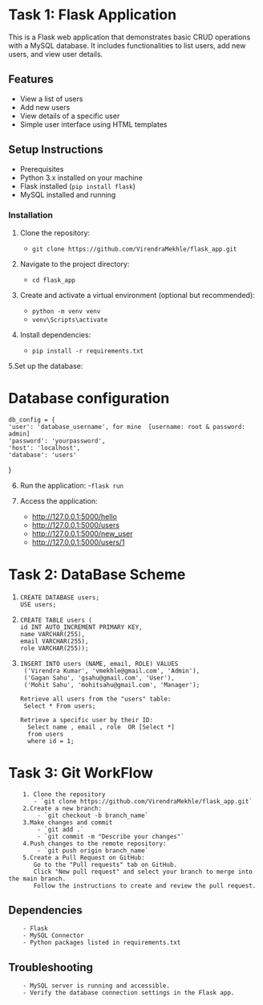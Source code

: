  # Task 1:  Flask Application
This is a Flask web application that demonstrates basic CRUD operations with a MySQL database. It includes functionalities to list users, add new users, and view user details.
## Features
 - View a list of users
 - Add new users
 - View details of a specific user
 - Simple user interface using HTML templates

## Setup Instructions
- Prerequisites
- Python 3.x installed on your machine
- Flask installed (`pip install flask`)
- MySQL installed and running
 
### Installation
1. Clone the repository:
   - `git clone https://github.com/VirendraMekhle/flask_app.git`
   
2. Navigate to the project directory:
   - `cd flask_app`
   
3. Create and activate a virtual environment (optional but recommended):
    - `python -m venv venv`
    - `venv\Scripts\activate`

4. Install dependencies:
   - `pip install -r requirements.txt`

5.Set up the database:
   # Database configuration
    db_config = {
    'user': 'database_username', for mine  [username: root & password: admin]
    'password': 'yourpassword',
    'host': 'localhost',
    'database': 'users'
  }
 
6. Run the application:
 -`flask run`
  
7. Access the application:
   - http://127.0.0.1:5000/hello
   - http://127.0.0.1:5000/users 
   - http://127.0.0.1:5000/new_user
   - http://127.0.0.1:5000/users/1

# Task 2:  DataBase Scheme
   1.     CREATE DATABASE users;
          USE users;

   2.     CREATE TABLE users (
          id INT AUTO_INCREMENT PRIMARY KEY,
          name VARCHAR(255),
          email VARCHAR(255),
          role VARCHAR(255));
          
   3.     INSERT INTO users (NAME, email, ROLE) VALUES
           ('Virendra Kumar', 'vmekhle@gmail.com', 'Admin'),
           ('Gagan Sahu', 'gsahu@gmail.com', 'User'),
           ('Mohit Sahu', 'mohitsahu@gmail.com', 'Manager');
         
          Retrieve all users from the "users" table: 
           Select * From users;
        
          Retrieve a specific user by their ID: 
            Select name , email , role  OR [Select *]
            from users
            where id = 1;

 # Task 3:  Git WorkFlow
        1. Clone the repository
           - `git clone https://github.com/VirendraMekhle/flask_app.git`
        2.Create a new branch:
            - `git checkout -b branch_name`
        3.Make changes and commit
            - `git add .`
            - `git commit -m "Describe your changes"`
        4.Push changes to the remote repository:
            - `git push origin branch_name`
        5.Create a Pull Request on GitHub:
           Go to the "Pull requests" tab on GitHub.
           Click "New pull request" and select your branch to merge into the main branch.
           Follow the instructions to create and review the pull request.
        
 ## Dependencies
        - Flask
        - MySQL Connector
        - Python packages listed in requirements.txt

  ## Troubleshooting
        - MySQL server is running and accessible.
        - Verify the database connection settings in the Flask app.

  
